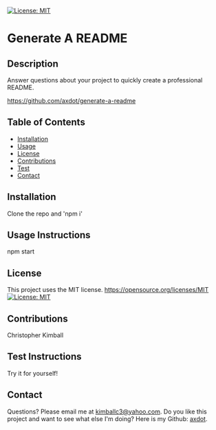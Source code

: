 [![License: MIT](https://img.shields.io/badge/License-MIT-yellow.svg)](https://opensource.org/licenses/MIT)

# Generate A README 
## Description

Answer questions about your project to quickly create a professional README. 

https://github.com/axdot/generate-a-readme

## Table of Contents
   
- [Installation](#installation)
- [Usage](#usage-instructions)
- [License](#license)
- [Contributions](#contributions)
- [Test](#test-instructions)
- [Contact](#contact)

## Installation

Clone the repo and 'npm i'

## Usage Instructions

npm start

## License
  This project uses the MIT license.
https://opensource.org/licenses/MIT
[![License: MIT](https://img.shields.io/badge/License-MIT-yellow.svg)](https://opensource.org/licenses/MIT)

## Contributions

Christopher Kimball

## Test Instructions

Try it for yourself!

## Contact
Questions? Please email me at kimballc3@yahoo.com.
Do you like this project and want to see what else I'm doing? Here is my Github: [axdot](https://github.com/axdot).

